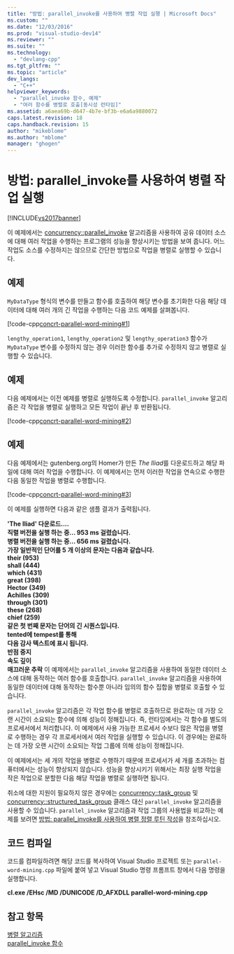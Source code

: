 ```yaml
---
title: "방법: parallel_invoke를 사용하여 병렬 작업 실행 | Microsoft Docs"
ms.custom: ""
ms.date: "12/03/2016"
ms.prod: "visual-studio-dev14"
ms.reviewer: ""
ms.suite: ""
ms.technology: 
  - "devlang-cpp"
ms.tgt_pltfrm: ""
ms.topic: "article"
dev_langs: 
  - "C++"
helpviewer_keywords: 
  - "parallel_invoke 함수, 예제"
  - "여러 함수를 병렬로 호출[동시성 런타임]"
ms.assetid: a6aea69b-d647-4b7e-bf3b-e6a6a9880072
caps.latest.revision: 18
caps.handback.revision: 15
author: "mikeblome"
ms.author: "mblome"
manager: "ghogen"
---
```

# 방법: parallel_invoke를 사용하여 병렬 작업 실행
[!INCLUDE[vs2017banner](../../assembler/inline/includes/vs2017banner.md)]

이 예제에서는 [concurrency::parallel\_invoke](../Topic/parallel_invoke%20Function.md) 알고리즘을 사용하여 공유 데이터 소스에 대해 여러 작업을 수행하는 프로그램의 성능을 향상시키는 방법을 보여 줍니다.  어느 작업도 소스를 수정하지는 않으므로 간단한 방법으로 작업을 병렬로 실행할 수 있습니다.  
  
## 예제  
 `MyDataType` 형식의 변수를 만들고 함수를 호출하여 해당 변수를 초기화한 다음 해당 데이터에 대해 여러 개의 긴 작업을 수행하는 다음 코드 예제를 살펴봅니다.  
  
 [!code-cpp[concrt-parallel-word-mining#1](../../parallel/concrt/codesnippet/CPP/how-to-use-parallel-invoke-to-execute-parallel-operations_1.cpp)]  
  
 `lengthy_operation1`, `lengthy_operation2` 및 `lengthy_operation3` 함수가 `MyDataType` 변수를 수정하지 않는 경우 이러한 함수를 추가로 수정하지 않고 병렬로 실행할 수 있습니다.  
  
## 예제  
 다음 예제에서는 이전 예제를 병렬로 실행하도록 수정합니다.  `parallel_invoke` 알고리즘은 각 작업을 병렬로 실행하고 모든 작업이 끝난 후 반환됩니다.  
  
 [!code-cpp[concrt-parallel-word-mining#2](../../parallel/concrt/codesnippet/CPP/how-to-use-parallel-invoke-to-execute-parallel-operations_2.cpp)]  
  
## 예제  
 다음 예제에서는 gutenberg.org의 Homer가 만든 *The Iliad*를 다운로드하고 해당 파일에 대해 여러 작업을 수행합니다.  이 예제에서는 먼저 이러한 작업을 연속으로 수행한 다음 동일한 작업을 병렬로 수행합니다.  
  
 [!code-cpp[concrt-parallel-word-mining#3](../../parallel/concrt/codesnippet/CPP/how-to-use-parallel-invoke-to-execute-parallel-operations_3.cpp)]  
  
 이 예제를 실행하면 다음과 같은 샘플 결과가 출력됩니다.  
  
  **'The Iliad' 다운로드....**  
**직렬 버전을 실행 하는 중... 953 ms 걸렸습니다.**  
**병렬 버전을 실행 하는 중... 656 ms 걸렸습니다.**  
**가장 일반적인 단어를 5 개 이상의 문자는 다음과 같습니다.**  
 **their \(953\)**  
 **shall \(444\)**  
 **which \(431\)**  
 **great \(398\)**  
 **Hector \(349\)**  
 **Achilles \(309\)**  
 **through \(301\)**  
 **these \(268\)**  
 **chief \(259\)**  
**같은 첫 번째 문자는 단어의 긴 시퀀스입니다.**  
 **tented에 tempest를 통해**  
**다음 감사 텍스트에 표시 됩니다.**  
 **반점 중지**  
 **속도 깊이**  
 **매끄러운 추락** 이 예제에서는 `parallel_invoke` 알고리즘을 사용하여 동일한 데이터 소스에 대해 동작하는 여러 함수를 호출합니다.  `parallel_invoke` 알고리즘을 사용하여 동일한 데이터에 대해 동작하는 함수뿐 아니라 임의의 함수 집합을 병렬로 호출할 수 있습니다.  
  
 `parallel_invoke` 알고리즘은 각 작업 함수를 병렬로 호출하므로 완료하는 데 가장 오랜 시간이 소요되는 함수에 의해 성능이 정해집니다. 즉, 런타임에서는 각 함수를 별도의 프로세서에서 처리합니다.  이 예제에서 사용 가능한 프로세서 수보다 많은 작업을 병렬로 수행하는 경우 각 프로세서에서 여러 작업을 실행할 수 있습니다.  이 경우에는 완료하는 데 가장 오랜 시간이 소요되는 작업 그룹에 의해 성능이 정해집니다.  
  
 이 예제에서는 세 개의 작업을 병렬로 수행하기 때문에 프로세서가 세 개를 초과하는 컴퓨터에서는 성능이 향상되지 않습니다.  성능을 향상시키기 위해서는 최장 실행 작업을 작은 작업으로 분할한 다음 해당 작업을 병렬로 실행하면 됩니다.  
  
 취소에 대한 지원이 필요하지 않은 경우에는 [concurrency::task\_group](../Topic/task_group%20Class.md) 및 [concurrency::structured\_task\_group](../../parallel/concrt/reference/structured-task-group-class.md) 클래스 대신 `parallel_invoke` 알고리즘을 사용할 수 있습니다.  `parallel_invoke` 알고리즘과 작업 그룹의 사용법을 비교하는 예제를 보려면 [방법: parallel\_invoke를 사용하여 병렬 정렬 루틴 작성](../../parallel/concrt/how-to-use-parallel-invoke-to-write-a-parallel-sort-routine.md)을 참조하십시오.  
  
## 코드 컴파일  
 코드를 컴파일하려면 해당 코드를 복사하여 Visual Studio 프로젝트 또는 `parallel-word-mining.cpp` 파일에 붙여 넣고 Visual Studio 명령 프롬프트 창에서 다음 명령을 실행합니다.  
  
 **cl.exe \/EHsc \/MD \/DUNICODE \/D\_AFXDLL parallel\-word\-mining.cpp**  
  
## 참고 항목  
 [병렬 알고리즘](../../parallel/concrt/parallel-algorithms.md)   
 [parallel\_invoke 함수](../Topic/parallel_invoke%20Function.md)